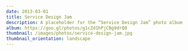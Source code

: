 ```yaml
---
date: 2013-03-01
title: Service Design Jam
description: A placeholder for the “Service Design Jam” photo album
album: https://goo.gl/photos/g1cZd1hPjCBg9drQ8
thumbnail: /images/photos/service-design-jam.jpg
thumbnail_orientation: landscape
---
```

